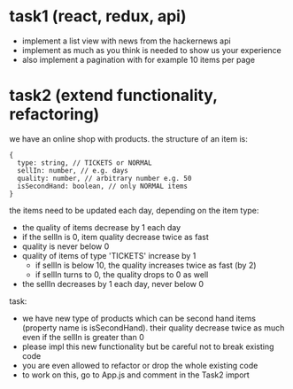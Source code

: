 # task1 (react, redux, api)
- implement a list view with news from the hackernews api
- implement as much as you think is needed to show us your experience
- also implement a pagination with for example 10 items per page

# task2 (extend functionality, refactoring)
we have an online shop with products. the structure of an item is:
```
{
  type: string, // TICKETS or NORMAL
  sellIn: number, // e.g. days
  quality: number, // arbitrary number e.g. 50
  isSecondHand: boolean, // only NORMAL items
}
```
the items need to be updated each day, depending on the item type:
- the quality of items decrease by 1 each day
- if the sellIn is 0, item quality decrease twice as fast
- quality is never below 0
- quality of items of type 'TICKETS' increase by 1
    - if sellIn is below 10, the quality increases twice as fast (by 2)
    - if sellIn turns to 0, the quality drops to 0 as well
- the sellIn decreases by 1 each day, never below 0

task:
- we have new type of products which can be second hand items (property name is isSecondHand). their quality decrease twice as much even if the sellIn is greater than 0
- please impl this new functionality but be careful not to break existing code
- you are even allowed to refactor or drop the whole existing code
- to work on this, go to App.js and comment in the Task2 import

